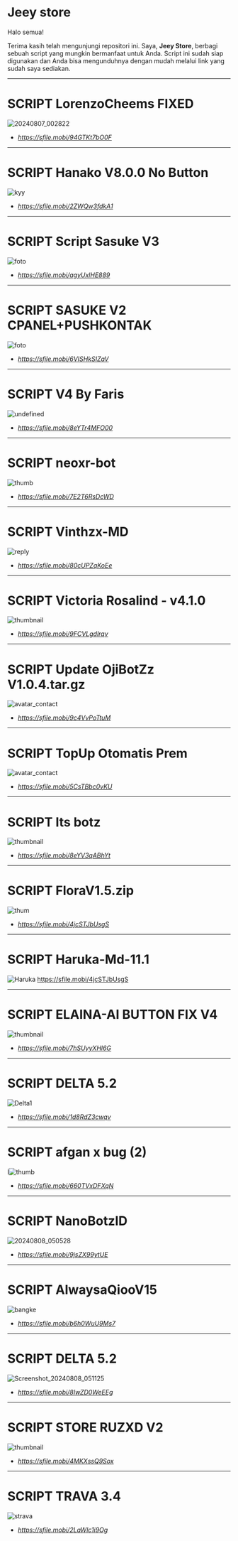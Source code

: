 # Jeey store

Halo semua!

Terima kasih telah mengunjungi repositori ini. Saya, **Jeey Store**, berbagi sebuah script yang mungkin bermanfaat untuk Anda. Script ini sudah siap digunakan dan Anda bisa mengunduhnya dengan mudah melalui link yang sudah saya sediakan.

------
# SCRIPT LorenzoCheems FIXED
![20240807_002822](https://github.com/user-attachments/assets/49549dfb-210f-4d22-ade0-431839370285)
* *https://sfile.mobi/94GTKt7bO0F*

------------
# SCRIPT Hanako V8.0.0 No Button
![kyy](https://github.com/user-attachments/assets/a315fd80-7d93-49ad-83e2-a2f9282c73d0)
* *https://sfile.mobi/2ZWQw3fdkA1*

-----
# SCRIPT Script Sasuke V3
![foto](https://github.com/user-attachments/assets/50c4083f-0ab9-4ea1-aa74-bbcb5d6b76fb)
* *https://sfile.mobi/agyUxlHE889*

-----
# SCRIPT SASUKE V2 CPANEL+PUSHKONTAK
![foto](https://github.com/user-attachments/assets/359e858b-fda9-45bc-af82-451637b628f4)
* *https://sfile.mobi/6VISHkSIZaV*

-----
# SCRIPT V4  By Faris
![undefined](https://github.com/user-attachments/assets/24343101-c807-4f0e-9cc8-6b6119ea8573)
* *https://sfile.mobi/8eYTr4MFO00*

----
# SCRIPT neoxr-bot 
![thumb](https://github.com/user-attachments/assets/1d8f1cd5-d8ec-4bda-969e-5ed3af8e5dda)
* *https://sfile.mobi/7E2T6RsDcWD*

----
# SCRIPT Vinthzx-MD
![reply](https://github.com/user-attachments/assets/c9a4e08b-7b1b-4f06-b19a-ee53e8c7ee54)
* *https://sfile.mobi/80cUPZqKoEe*

----
# SCRIPT Victoria Rosalind - v4.1.0
![thumbnail](https://github.com/user-attachments/assets/ec807af8-48da-4171-a363-1c0a8c761621)
* *https://sfile.mobi/9FCVLgdlrqv*

----
# SCRIPT Update OjiBotZz V1.0.4.tar.gz
![avatar_contact](https://github.com/user-attachments/assets/53e6128a-f8f4-41c8-9b29-8872b91385fc)
* *https://sfile.mobi/9c4VvPoTtuM*

-----
# SCRIPT TopUp Otomatis Prem
![avatar_contact](https://github.com/user-attachments/assets/13f19c67-ff4e-490b-b53b-3c9a29f2fc89)
* *https://sfile.mobi/5CsTBbc0vKU*

----
# SCRIPT Its botz
![thumbnail](https://github.com/user-attachments/assets/38ff410e-2bb9-4ce0-9cc8-8a99fb5c645a)
* *https://sfile.mobi/8eYV3qABhYt*

----
# SCRIPT FloraV1.5.zip
![thum](https://github.com/user-attachments/assets/887cccbd-d1a7-47a1-b4f1-bf9a8f0a4528)
* *https://sfile.mobi/4jcSTJbUsgS*

----
# SCRIPT Haruka-Md-11.1
![Haruka](https://github.com/user-attachments/assets/266cdd7b-a743-49fb-ad94-26b16bac2103)
https://sfile.mobi/4jcSTJbUsgS

----
# SCRIPT ELAINA-AI BUTTON FIX V4
![thumbnail](https://github.com/user-attachments/assets/f837e4ca-15a1-4576-b807-c7d5fbce4c8b)
* *https://sfile.mobi/7hSUyyXHl6G*

----
# SCRIPT DELTA 5.2 
![Delta1](https://github.com/user-attachments/assets/898885f9-d3da-41aa-974c-a325661a6854)
* *https://sfile.mobi/1d8RdZ3cwqv*

----
# SCRIPT afgan x bug (2)
l![thumb](https://github.com/user-attachments/assets/8a5c1dbb-2820-4aca-a932-2183a3b0bfc7)
* *https://sfile.mobi/660TVxDFXqN*

----
# SCRIPT NanoBotzID
![20240808_050528](https://github.com/user-attachments/assets/6619627a-306b-4d01-a13f-9f1e7e8f7bfe)
* *https://sfile.mobi/9jsZX99ytUE*  


----
# SCRIPT AlwaysaQiooV15
![bangke](https://github.com/user-attachments/assets/7ca27e5c-ea6f-4149-9315-8c340078619e)
* *https://sfile.mobi/b6h0WuU9Ms7*


-----
# SCRIPT DELTA 5.2
![Screenshot_20240808_051125](https://github.com/user-attachments/assets/4fdb9ca2-7543-4931-bd90-4aad2b0fbebe)
* *https://sfile.mobi/8IwZD0WeEEg*

-----
# SCRIPT STORE RUZXD V2
![thumbnail](https://github.com/user-attachments/assets/cf2f32e7-ae1f-4847-af14-7e23a12425f8)
* *https://sfile.mobi/4MKXssQ9Sox*

-----
# SCRIPT TRAVA 3.4
![strava](https://github.com/user-attachments/assets/aa5ea1e4-ee91-4953-9b7c-468bc5c6a19b)
* *https://sfile.mobi/2LaWlc1i9Og*
